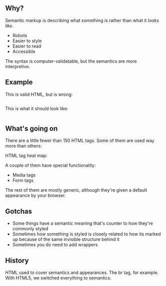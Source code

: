 ## Why?

Semantic markup is describing what something _is_ rather than what it _looks like_.

* Robots
* Easier to style
* Easier to read
* Accessible

The syntax is computer-validatable, but the semantics are more interpretive.

## Example

This is valid HTML, but is wrong:

```html
```

This is what it should look like:

```html
```

## What's going on

There are a little fewer than 150 HTML tags. Some of them are used way more than others:

HTML tag heat map:

A couple of them have special functionality:

* Media tags
* Form tags

The rest of them are mostly generic, although they're given a default appearance by your browser.

## Gotchas

* Some things have a semantic meaning that's counter to how they're commonly styled
* Sometimes how something is styled is closely related to how its marked up because of the same invisible structure behind it
* Sometimes you do need to add wrappers

## History

HTML used to cover semantics and appearances. The br tag, for example. With HTML5, we switched everything to semantics.
